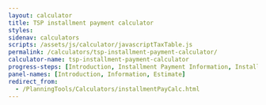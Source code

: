 ```yaml
---
layout: calculator
title: TSP installment payment calculator
styles:
sidenav: calculators
scripts: /assets/js/calculator/javascriptTaxTable.js
permalink: /calculators/tsp-installment-payment-calculator/
calculator-name: tsp-installment-payment-calculator
progress-steps: [Introduction, Installment Payment Information, Installment Payment Estimate]
panel-names: [Introduction, Information, Estimate]
redirect_from:
  - /PlanningTools/Calculators/installmentPayCalc.html
---
```

